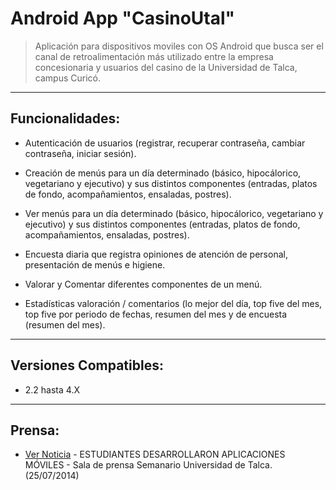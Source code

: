 Android App "CasinoUtal"
=========

> Aplicación para dispositivos moviles con OS Android que busca ser el canal de retroalimentación más utilizado entre la empresa concesionaria y usuarios del casino de la Universidad de Talca, campus Curicó.

---------
Funcionalidades:
---------------

  - Autenticación de usuarios (registrar, recuperar contraseña, cambiar contraseña, iniciar sesión). 
  
  - Creación de menús para un día determinado (básico, hipocálorico, vegetariano y ejecutivo) y sus distintos componentes (entradas, platos de fondo, acompañamientos, ensaladas, postres).
  
  - Ver menús para un día determinado (básico, hipocálorico, vegetariano y ejecutivo) y sus distintos componentes (entradas, platos de fondo, acompañamientos, ensaladas, postres).
  - Encuesta diaria que registra opiniones de atención de personal, presentación de menús e higiene.
  
  - Valorar y Comentar diferentes componentes de un menú.
  
  - Estadísticas valoración / comentarios (lo mejor del día, top five del mes, top five por periodo de fechas, resumen del mes y de encuesta (resumen del mes).

---------
 
Versiones Compatibles:
----

 - 2.2 hasta 4.X

---------

Prensa:
--

* [Ver Noticia] - ESTUDIANTES DESARROLLARON APLICACIONES MÓVILES - Sala de prensa Semanario Universidad de Talca. (25/07/2014)


[Ver Noticia]:http://www.utalca.cl/link.cgi//SalaPrensa/Estudiantes/7921



